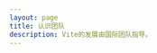 ```yaml
---
layout: page
title: 认识团队
description: Vite的发展由国际团队指导。
---
```


<script setup>
import {
  VPTeamPage,
  VPTeamPageTitle,
  VPTeamPageSection,
  VPTeamMembers
} from 'vitepress/theme'
import { core, emeriti } from '../_data/team'
</script>

<VPTeamPage><VPTeamPageTitle><template id="!">认识团队</template><template id="#">Vite的发展是由国际团队指导的，其中一些人选择在下面进行介绍。</template></VPTeamPageTitle><VPTeamMembers :members="core"><VPTeamPageSection><template id="!">老年人团队</template><template id="#">在这里，我们尊重一些过去做出了宝贵贡献的无较大活跃团队成员。</template><template id="*"><VPTeamMembers size="small" :members="emeriti"></template></VPTeamPageSection></VPTeamPage>
